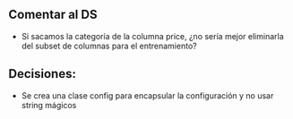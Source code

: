 ## Comentar al DS
- Si sacamos la categoría de la columna price, ¿no sería mejor eliminarla del subset de columnas para el entrenamiento?

## Decisiones:
- Se crea una clase config para encapsular la configuración y no usar string mágicos